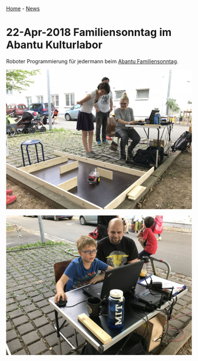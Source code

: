 [Home](../..) - [News](README.md)

# 22-Apr-2018 Familiensonntag im Abantu Kulturlabor

Roboter Programmierung für jedermann beim [Abantu Familiensonntag](https://www.facebook.com/abantu.kulturlabor/posts/1643032049084755).

![Familiensonntag 1](images/2018-04-22_Familiensonntag1.jpg)

![Familiensonntag 2](images/2018-04-22_Familiensonntag2.jpg)

